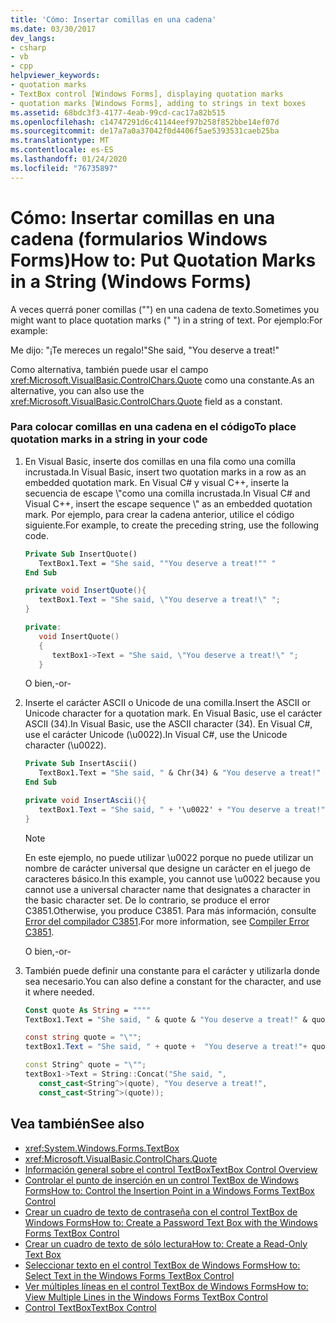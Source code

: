 ```yaml
---
title: 'Cómo: Insertar comillas en una cadena'
ms.date: 03/30/2017
dev_langs:
- csharp
- vb
- cpp
helpviewer_keywords:
- quotation marks
- TextBox control [Windows Forms], displaying quotation marks
- quotation marks [Windows Forms], adding to strings in text boxes
ms.assetid: 68bdc3f3-4177-4eab-99cd-cac17a82b515
ms.openlocfilehash: c14747291d6c41144eef97b258f852bbe14ef07d
ms.sourcegitcommit: de17a7a0a37042f0d4406f5ae5393531caeb25ba
ms.translationtype: MT
ms.contentlocale: es-ES
ms.lasthandoff: 01/24/2020
ms.locfileid: "76735897"
---
```

# <a name="how-to-put-quotation-marks-in-a-string-windows-forms"></a><span data-ttu-id="c1154-102">Cómo: Insertar comillas en una cadena (formularios Windows Forms)</span><span class="sxs-lookup"><span data-stu-id="c1154-102">How to: Put Quotation Marks in a String (Windows Forms)</span></span>
<span data-ttu-id="c1154-103">A veces querrá poner comillas ("") en una cadena de texto.</span><span class="sxs-lookup"><span data-stu-id="c1154-103">Sometimes you might want to place quotation marks (" ") in a string of text.</span></span> <span data-ttu-id="c1154-104">Por ejemplo:</span><span class="sxs-lookup"><span data-stu-id="c1154-104">For example:</span></span>  
  
 <span data-ttu-id="c1154-105">Me dijo: "¡Te mereces un regalo!"</span><span class="sxs-lookup"><span data-stu-id="c1154-105">She said, "You deserve a treat!"</span></span>  
  
 <span data-ttu-id="c1154-106">Como alternativa, también puede usar el campo <xref:Microsoft.VisualBasic.ControlChars.Quote> como una constante.</span><span class="sxs-lookup"><span data-stu-id="c1154-106">As an alternative, you can also use the <xref:Microsoft.VisualBasic.ControlChars.Quote> field as a constant.</span></span>  
  
### <a name="to-place-quotation-marks-in-a-string-in-your-code"></a><span data-ttu-id="c1154-107">Para colocar comillas en una cadena en el código</span><span class="sxs-lookup"><span data-stu-id="c1154-107">To place quotation marks in a string in your code</span></span>  
  
1. <span data-ttu-id="c1154-108">En Visual Basic, inserte dos comillas en una fila como una comilla incrustada.</span><span class="sxs-lookup"><span data-stu-id="c1154-108">In Visual Basic, insert two quotation marks in a row as an embedded quotation mark.</span></span> <span data-ttu-id="c1154-109">En Visual C# y visual C++, inserte la secuencia de escape \\"como una comilla incrustada.</span><span class="sxs-lookup"><span data-stu-id="c1154-109">In Visual C# and Visual C++, insert the escape sequence \\" as an embedded quotation mark.</span></span> <span data-ttu-id="c1154-110">Por ejemplo, para crear la cadena anterior, utilice el código siguiente.</span><span class="sxs-lookup"><span data-stu-id="c1154-110">For example, to create the preceding string, use the following code.</span></span>  
  
    ```vb  
    Private Sub InsertQuote()  
       TextBox1.Text = "She said, ""You deserve a treat!"" "  
    End Sub  
    ```  
  
    ```csharp  
    private void InsertQuote(){  
       textBox1.Text = "She said, \"You deserve a treat!\" ";  
    }  
    ```  
  
    ```cpp  
    private:  
       void InsertQuote()  
       {  
          textBox1->Text = "She said, \"You deserve a treat!\" ";  
       }  
    ```  
  
     <span data-ttu-id="c1154-111">O bien,</span><span class="sxs-lookup"><span data-stu-id="c1154-111">-or-</span></span>  
  
2. <span data-ttu-id="c1154-112">Inserte el carácter ASCII o Unicode de una comilla.</span><span class="sxs-lookup"><span data-stu-id="c1154-112">Insert the ASCII or Unicode character for a quotation mark.</span></span> <span data-ttu-id="c1154-113">En Visual Basic, use el carácter ASCII (34).</span><span class="sxs-lookup"><span data-stu-id="c1154-113">In Visual Basic, use the ASCII character (34).</span></span> <span data-ttu-id="c1154-114">En Visual C#, use el carácter Unicode (\u0022).</span><span class="sxs-lookup"><span data-stu-id="c1154-114">In Visual C#, use the Unicode character (\u0022).</span></span>  
  
    ```vb  
    Private Sub InsertAscii()  
       TextBox1.Text = "She said, " & Chr(34) & "You deserve a treat!" & Chr(34)  
    End Sub  
    ```  
  
    ```csharp  
    private void InsertAscii(){  
       textBox1.Text = "She said, " + '\u0022' + "You deserve a treat!" + '\u0022';  
    }  
    ```  
  
    > [!NOTE]
    > <span data-ttu-id="c1154-115">En este ejemplo, no puede utilizar \u0022 porque no puede utilizar un nombre de carácter universal que designe un carácter en el juego de caracteres básico.</span><span class="sxs-lookup"><span data-stu-id="c1154-115">In this example, you cannot use \u0022 because you cannot use a universal character name that designates a character in the basic character set.</span></span> <span data-ttu-id="c1154-116">De lo contrario, se produce el error C3851.</span><span class="sxs-lookup"><span data-stu-id="c1154-116">Otherwise, you produce C3851.</span></span> <span data-ttu-id="c1154-117">Para más información, consulte [Error del compilador C3851](/cpp/error-messages/compiler-errors-2/compiler-error-c3851).</span><span class="sxs-lookup"><span data-stu-id="c1154-117">For more information, see [Compiler Error C3851](/cpp/error-messages/compiler-errors-2/compiler-error-c3851).</span></span>  
  
     <span data-ttu-id="c1154-118">O bien,</span><span class="sxs-lookup"><span data-stu-id="c1154-118">-or-</span></span>  
  
3. <span data-ttu-id="c1154-119">También puede definir una constante para el carácter y utilizarla donde sea necesario.</span><span class="sxs-lookup"><span data-stu-id="c1154-119">You can also define a constant for the character, and use it where needed.</span></span>  
  
    ```vb  
    Const quote As String = """"  
    TextBox1.Text = "She said, " & quote & "You deserve a treat!" & quote  
    ```  
  
    ```csharp  
    const string quote = "\"";  
    textBox1.Text = "She said, " + quote +  "You deserve a treat!"+ quote ;  
    ```  
  
    ```cpp  
    const String^ quote = "\"";  
    textBox1->Text = String::Concat("She said, ",  
       const_cast<String^>(quote), "You deserve a treat!",  
       const_cast<String^>(quote));  
    ```  
  
## <a name="see-also"></a><span data-ttu-id="c1154-120">Vea también</span><span class="sxs-lookup"><span data-stu-id="c1154-120">See also</span></span>

- <xref:System.Windows.Forms.TextBox>
- <xref:Microsoft.VisualBasic.ControlChars.Quote>
- [<span data-ttu-id="c1154-121">Información general sobre el control TextBox</span><span class="sxs-lookup"><span data-stu-id="c1154-121">TextBox Control Overview</span></span>](textbox-control-overview-windows-forms.md)
- [<span data-ttu-id="c1154-122">Controlar el punto de inserción en un control TextBox de Windows Forms</span><span class="sxs-lookup"><span data-stu-id="c1154-122">How to: Control the Insertion Point in a Windows Forms TextBox Control</span></span>](how-to-control-the-insertion-point-in-a-windows-forms-textbox-control.md)
- [<span data-ttu-id="c1154-123">Crear un cuadro de texto de contraseña con el control TextBox de Windows Forms</span><span class="sxs-lookup"><span data-stu-id="c1154-123">How to: Create a Password Text Box with the Windows Forms TextBox Control</span></span>](how-to-create-a-password-text-box-with-the-windows-forms-textbox-control.md)
- [<span data-ttu-id="c1154-124">Crear un cuadro de texto de sólo lectura</span><span class="sxs-lookup"><span data-stu-id="c1154-124">How to: Create a Read-Only Text Box</span></span>](how-to-create-a-read-only-text-box-windows-forms.md)
- [<span data-ttu-id="c1154-125">Seleccionar texto en el control TextBox de Windows Forms</span><span class="sxs-lookup"><span data-stu-id="c1154-125">How to: Select Text in the Windows Forms TextBox Control</span></span>](how-to-select-text-in-the-windows-forms-textbox-control.md)
- [<span data-ttu-id="c1154-126">Ver múltiples líneas en el control TextBox de Windows Forms</span><span class="sxs-lookup"><span data-stu-id="c1154-126">How to: View Multiple Lines in the Windows Forms TextBox Control</span></span>](how-to-view-multiple-lines-in-the-windows-forms-textbox-control.md)
- [<span data-ttu-id="c1154-127">Control TextBox</span><span class="sxs-lookup"><span data-stu-id="c1154-127">TextBox Control</span></span>](textbox-control-windows-forms.md)
